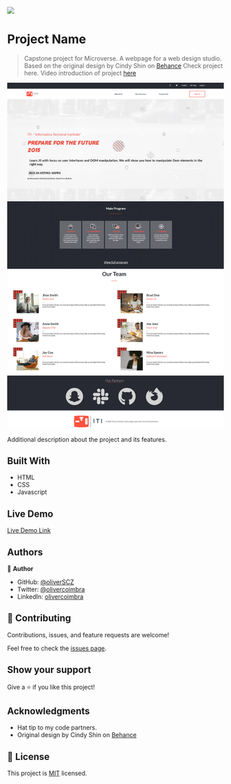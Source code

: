 ![](https://img.shields.io/badge/Microverse-blueviolet)

# Project Name

> Capstone project for Microverse. A webpage for a web design studio. Based on the original design by Cindy Shin on [Behance](https://www.behance.net/gallery/29845175/CC-Global-Summit-2015) Check project here. Video introduction of project [here](https://www.loom.com/share/f4b294f791bc474f90562e8e31990271)

![screenshot](./app_screenshot.png)

Additional description about the project and its features.

## Built With

- HTML
- CSS
- Javascript

## Live Demo

[Live Demo Link](https://oliverscz.github.io/capstone-project/)

## Authors

👤 **Author**

- GitHub: [@oliverSCZ](https://github.com/oliverSCZ)
- Twitter: [@olivercoimbra](https://twitter.com/Olivercoimbra)
- LinkedIn: [olivercoimbra](https://www.linkedin.com/in/oliver-coimbra/)


## 🤝 Contributing

Contributions, issues, and feature requests are welcome!

Feel free to check the [issues page](https://github.com/oliverSCZ/capstone-project/issues).

## Show your support

Give a ⭐️ if you like this project!

## Acknowledgments

- Hat tip to my code partners.
- Original design by Cindy Shin on [Behance](https://www.behance.net/gallery/29845175/CC-Global-Summit-2015)

## 📝 License

This project is [MIT](./MIT.md) licensed.
